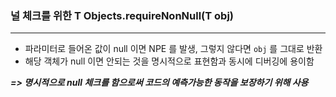 ### 널 체크를 위한 <T> T Objects.requireNonNull(T obj)
---
- 파라미터로 들어온 값이 null 이면 NPE 를 발생, 그렇지 않다면 `obj` 를 그대로 반환
- 해당 객체가 null 이면 안되는 것을 명시적으로 표현함과 동시에 디버깅에 용이함

***=> 명시적으로 null 체크를 함으로써 코드의 예측가능한 동작을 보장하기 위해 사용***
